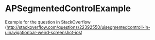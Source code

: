 APSegmentedControlExample
=========================

Example for the question in StackOverflow (http://stackoverflow.com/questions/22392550/uisegmentedcontroll-in-uinavigationbar-weird-screenshot-ios)
